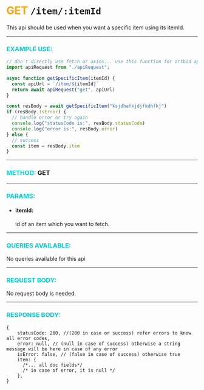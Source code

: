 # <span style="color: orange">GET</span> `/item/:itemId`

This api should be used when you want a specific item using its itemId.

------------------

### <span style="color: #00CED1">EXAMPLE USE:</span>

```javascript
// don't directly use fetch or axios... use this function for artbid api request.
import apiRequest from "./apiRequest"; 

async function getSpecificItem(itemId) {
  const apiUrl = `/item/${itemId}`
  return await apiRequest("get", apiUrl)
}

const resBody = await getSpecificItem("ksjdhafkjdjfkdhfkj")
if (resBody.isError) {
  // handle error or try again
  console.log("statusCode is:", resBody.statusCode)
  console.log("error is:", resBody.error)
} else {
  // success
  const item = resBody.item
}
```

-------------------

### <span style="color: #00CED1">METHOD:</span> **GET**

-------------

### <span style="color: #00CED1">PARAMS:</span> 
- #### itemId:<br>
    id of an item which you want to fetch.

-----------------

### <span style="color: #00CED1">QUERIES AVAILABLE:</span>

No queries available for this api

---------------

### <span style="color: #00CED1">REQUEST BODY:</span>

No request body is needed.

----------------

### <span style="color: #00CED1">RESPONSE BODY:</span>

```json5
{
    statusCode: 200, //(200 in case or success) refer errors to know all error codes,
    error: null, // (null in case of success) otherwise a string message will be here in case of any error
    isError: false, // (false in case of success) otherwise true
    item: { 
      /*... all doc fields*/
      /* in case of error, it is null */
    },
}
```